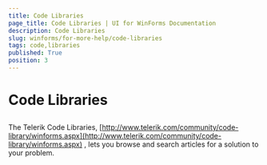 ```yaml
---
title: Code Libraries
page_title: Code Libraries | UI for WinForms Documentation
description: Code Libraries
slug: winforms/for-more-help/code-libraries
tags: code,libraries
published: True
position: 3
---
```


# Code Libraries



## 

The Telerik Code Libraries,
          [http://www.telerik.com/community/code-library/winforms.aspx](http://www.telerik.com/community/code-library/winforms.aspx)
          , lets you browse and search articles for a solution to your problem.
        
